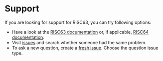 # Support

If you are looking for support for RISC63, you can try following options:

* Have a look at the [RISC63 documentation](doc) or, if applicable, [RISC64 documentation](https://github.com/dominiksalvet/risc64/tree/master/doc).
* Visit [issues](https://github.com/dominiksalvet/risc63/issues) and search whether someone had the same problem.
* To ask a new question, create a [fresh issue](https://github.com/dominiksalvet/risc63/issues/new/choose). Choose the question issue type.
